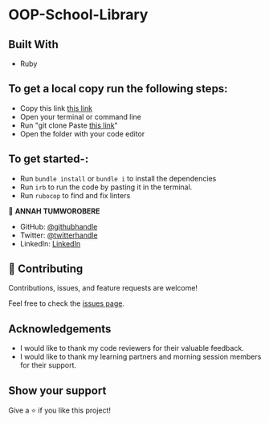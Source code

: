 # OOP-School-Library

## Built With

- Ruby

## To get a local copy run the following steps:

- Copy this link [this link](https://github.com/Tumworobere/OOP-School-Library)
- Open your terminal or command line
- Run "git clone Paste [this link](https://github.com/Tumworobere/OOP-School-Library)"
- Open the folder with your code editor

## To get started-:

- Run `bundle install` or `bundle i` to install the dependencies
- Run `irb` to run the code by pasting it in the terminal.
- Run `rubocop` to find and fix linters

👤 **ANNAH TUMWOROBERE**

- GitHub: [@githubhandle](https://github.com/Tumworobere)
- Twitter: [@twitterhandle](https://twitter.com/Tannah2090)
- LinkedIn: [LinkedIn](https://linkedin.com/in/annah-tumworobere)

## 🤝 Contributing

Contributions, issues, and feature requests are welcome!

Feel free to check the [issues page](https://github.com/Tumworobere/OOP-School-Library/issues).


## Acknowledgements

- I would like to thank my code reviewers for their valuable feedback.
- I would like to thank my learning partners and morning session members for their support.

## Show your support

Give a ⭐️ if you like this project!